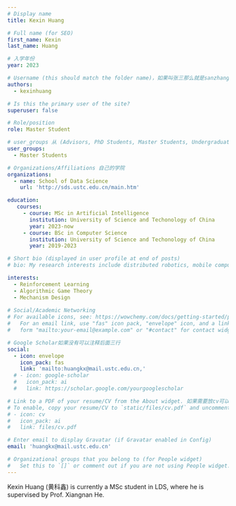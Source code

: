 ```yaml
---
# Display name
title: Kexin Huang

# Full name (for SEO)
first_name: Kexin
last_name: Huang

# 入学年份
year: 2023

# Username (this should match the folder name)，如果叫张三那么就是sanzhang
authors:
  - kexinhuang

# Is this the primary user of the site? 
superuser: false

# Role/position 
role: Master Student

# user_groups 从 (Advisors, PhD Students, Master Students, Undergraduate) 从这四个里面选
user_groups:
  - Master Students

# Organizations/Affiliations 自己的学院
organizations:
  - name: School of Data Science
    url: 'http://sds.ustc.edu.cn/main.htm'

education:
   courses:
     - course: MSc in Artificial Intelligence
       institution: University of Science and Techonology of China
       year: 2023-now
     - course: BSc in Computer Science
       institution: University of Science and Techonology of China
       year: 2019-2023

# Short bio (displayed in user profile at end of posts)
# bio: My research interests include distributed robotics, mobile computing and programmable matter.

interests:
  - Reinforcement Learning
  - Algorithmic Game Theory
  - Mechanism Design
  
# Social/Academic Networking
# For available icons, see: https://wowchemy.com/docs/getting-started/page-builder/#icons
#   For an email link, use "fas" icon pack, "envelope" icon, and a link in the
#   form "mailto:your-email@example.com" or "#contact" for contact widget.

# Google Scholar如果没有可以注释后面三行
social:
  - icon: envelope
    icon_pack: fas
    link: 'mailto:huangkx@mail.ustc.edu.cn,'
  # - icon: google-scholar
  #   icon_pack: ai
  #   link: https://scholar.google.com/yourgooglescholar

# Link to a PDF of your resume/CV from the About widget. 如果需要放cv可以发给我
# To enable, copy your resume/CV to `static/files/cv.pdf` and uncomment the lines below.
# - icon: cv
#   icon_pack: ai
#   link: files/cv.pdf

# Enter email to display Gravatar (if Gravatar enabled in Config)
email: 'huangkx@mail.ustc.edu.cn'

# Organizational groups that you belong to (for People widget)
#   Set this to `[]` or comment out if you are not using People widget.
---
```


Kexin Huang (黄科鑫) is currently a MSc student in LDS, where he is supervised by Prof. Xiangnan He.
